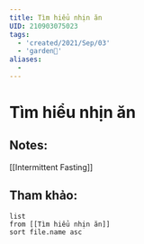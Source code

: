 ```yaml
---
title: Tìm hiểu nhịn ăn
UID: 210903075023
tags:
  - 'created/2021/Sep/03'
  - 'garden🏡'
aliases:
  - 
---
```

# Tìm hiểu nhịn ăn

## Notes:

[[Intermittent Fasting]]


## Tham khảo:
```dataview
list
from [[Tìm hiểu nhịn ăn]]
sort file.name asc
```